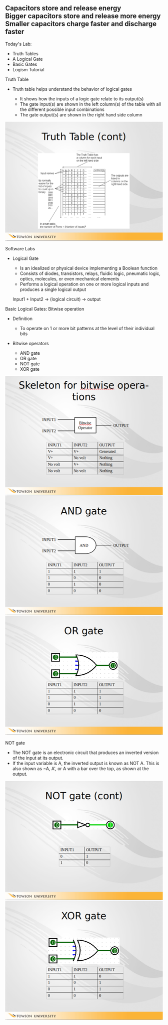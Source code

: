 Capacitors store and release energy  
Bigger capacitors store and release more energy  
Smaller capacitors charge faster and discharge faster  
-----------------------------------------------------------------------------------  
Today's Lab:

- Truth Tables
- A Logical Gate
- Basic Gates
- Logism Tutorial
 
Truth Table

- Truth table helps understand the behavior of logical gates
    
    - It shows how the inputs of a logic gate relate to its output(s)
    - The gate input(s) are shown in the left column(s) of the table with all the different possible input combinations
    - The gate output(s) are shown in the right hand side column

![5 국 국韭罣目텁트盞4을 요 ](Exported%20image%2020240525213131-0.png)  

Software Labs

- Logical Gate
    
    - Is an idealized or physical device implementing a Boolean function
    - Consists of diodes, transistors, relays, fluidic logic, pneumatic logic, optics, molecules, or even mechanical elements
    - Performs a logical operation on one or more logical inputs and produces a single logical output
      
    
    Input1 + Input2 -> (logical circuit) -> output
    
      
    
   

Basic Logical Gates: Bitwise operation

- Definition
    
    - To operate on 1 or more bit patterns at the level of their individual bits
- Bitwise operators
    
    - AND gate
    - OR gate
    - NOT gate
    - XOR gate

![Skeleton for bitwise opera- tions OUTPUT Operator INPUTI INPUT2 INPUTI No volt No volt MOWSON UNIVERSITY INPUT2 No volt No volt OUTPUT Generated Nothing Nothing Nothing ](Exported%20image%2020240525213131-1.png) ![AND gate INPUTI INPUT2 INPUTI MOWSON UNIVERSITY AND INPUT2 OUTPUT OUTPUT ](Exported%20image%2020240525213131-2.png) ![OR gate INPUTI MOWSON UNIVERSITY INPUT2 OUTPUT ](Exported%20image%2020240525213131-3.png)  

NOT gate

- The NOT gate is an electronic circuit that produces an inverted version of the input at its output.
- If the input variable is A, the inverted output is known as NOT A. This is also shown as ~A, A', or A with a bar over the top, as shown at the output.

![NOT gate (cont) o INPUTI 0 MOWSON UNIVERSITY OUTPUT 0 ](Exported%20image%2020240525213131-4.png) ![XOR gate INPUTI MOWSON UNIVERSITY INPUT2 OUTPUT ](Exported%20image%2020240525213131-5.png)